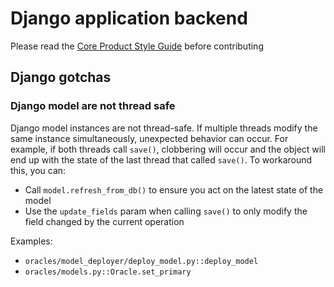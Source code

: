 # Django application backend

Please read the [Core Product Style Guide](https://www.notion.so/ml-infra/Core-Product-Style-Guide-17e91d247273809e9c4fc76ead55a81b) before contributing

## Django gotchas

### Django model are not thread safe
Django model instances are not thread-safe. If multiple threads modify the same instance simultaneously, unexpected behavior can occur. For example, if both threads call `save()`, clobbering will occur and the object will end up with the state of the last thread that called `save()`. To workaround this, you can:
- Call `model.refresh_from_db()` to ensure you act on the latest state of the model
- Use the `update_fields` param when calling `save()` to only modify the field changed by the current operation

Examples:
- `oracles/model_deployer/deploy_model.py::deploy_model`
- `oracles/models.py::Oracle.set_primary`
